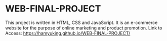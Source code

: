 # WEB-FINAL-PROJECT
This project is written in HTML, CSS and JavaScript. It is an e-commerce website for the purpose of online marketing and product promotion.
Link to Access: https://hamyuking.github.io/WEB-FINAL-PROJECT/
